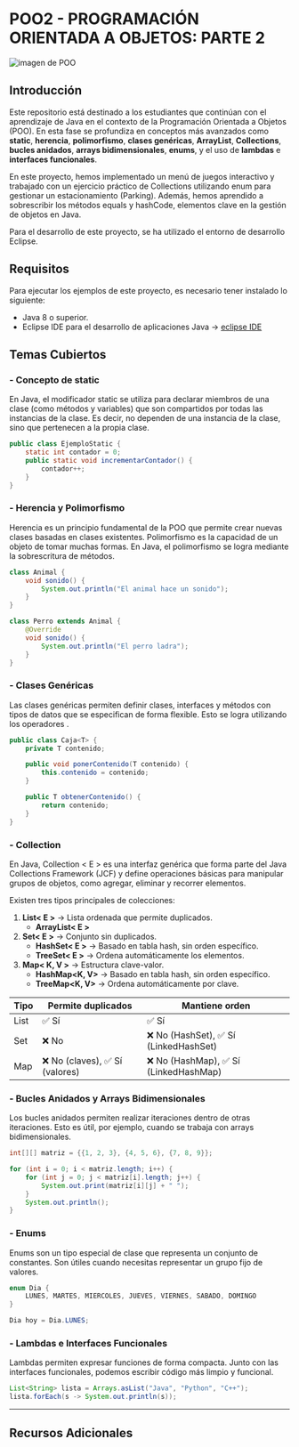 # POO2 - PROGRAMACIÓN ORIENTADA A OBJETOS: PARTE 2

![imagen de POO](https://javaprogram101.wordpress.com/wp-content/uploads/2018/05/programacion-orientada-objetos.jpg?w=1200&h=800&crop=1)


## Introducción
Este repositorio está destinado a los estudiantes que continúan con el aprendizaje de Java en el contexto de la Programación Orientada a Objetos (POO). En esta fase se profundiza en conceptos más avanzados como **static**, **herencia**, **polimorfismo**, **clases genéricas**, **ArrayList**, **Collections**, **bucles anidados**, **arrays bidimensionales**, **enums**, y el uso de **lambdas** e **interfaces funcionales**.

En este proyecto, hemos implementado un menú de juegos interactivo y trabajado con un ejercicio práctico de Collections utilizando enum para gestionar un estacionamiento (Parking). Además, hemos aprendido a sobrescribir los métodos equals y hashCode, elementos clave en la gestión de objetos en Java.

Para el desarrollo de este proyecto, se ha utilizado el entorno de desarrollo Eclipse.

## Requisitos
Para ejecutar los ejemplos de este proyecto, es necesario tener instalado lo siguiente:

- Java 8 o superior.
- Eclipse IDE para el desarrollo de aplicaciones Java → [eclipse IDE](https://www.eclipse.org/downloads/)


## Temas Cubiertos

### - Concepto de static

En Java, el modificador static se utiliza para declarar miembros de una clase (como métodos y variables) que son compartidos por todas las instancias de la clase. Es decir, no dependen de una instancia de la clase, sino que pertenecen a la propia clase.

```java
public class EjemploStatic {
    static int contador = 0;
    public static void incrementarContador() {
        contador++;
    }
}
```

### - Herencia y Polimorfismo

Herencia es un principio fundamental de la POO que permite crear nuevas clases basadas en clases existentes. Polimorfismo es la capacidad de un objeto de tomar muchas formas. En Java, el polimorfismo se logra mediante la sobrescritura de métodos.

```java
class Animal {
    void sonido() {
        System.out.println("El animal hace un sonido");
    }
}

class Perro extends Animal {
    @Override
    void sonido() {
        System.out.println("El perro ladra");
    }
}
```

### - Clases Genéricas
Las clases genéricas permiten definir clases, interfaces y métodos con tipos de datos que se especifican de forma flexible. Esto se logra utilizando los operadores <T>.

```java
public class Caja<T> {
    private T contenido;

    public void ponerContenido(T contenido) {
        this.contenido = contenido;
    }

    public T obtenerContenido() {
        return contenido;
    }
}
```

### - Collection

En Java, Collection < E > es una interfaz genérica que forma parte del Java Collections Framework (JCF) y define operaciones básicas para manipular grupos de objetos, como agregar, eliminar y recorrer elementos.

Existen tres tipos principales de colecciones:

1. **List< E >** → Lista ordenada que permite duplicados.
    * **ArrayList< E >**
2. **Set< E >** → Conjunto sin duplicados.
    * **HashSet< E >** → Basado en tabla hash, sin orden específico.
    * **TreeSet< E >** → Ordena automáticamente los elementos.
3. **Map< K, V >** → Estructura clave-valor.
    * **HashMap<K, V>** → Basado en tabla hash, sin orden específico.
    * **TreeMap<K, V>** → Ordena automáticamente por clave.


| Tipo   | Permite duplicados | Mantiene orden |
|--------|--------------------|----------------|
| List   | ✅ Sí              |✅ Sí          |
| Set    | ❌ No              | ❌ No (HashSet), ✅ Sí (LinkedHashSet)  |    
| Map    | ❌ No (claves), ✅ Sí (valores)    |  ❌ No (HashMap), ✅ Sí (LinkedHashMap)         |


### - Bucles Anidados y Arrays Bidimensionales
Los bucles anidados permiten realizar iteraciones dentro de otras iteraciones. Esto es útil, por ejemplo, cuando se trabaja con arrays bidimensionales.

```java
int[][] matriz = {{1, 2, 3}, {4, 5, 6}, {7, 8, 9}};

for (int i = 0; i < matriz.length; i++) {
    for (int j = 0; j < matriz[i].length; j++) {
        System.out.print(matriz[i][j] + " ");
    }
    System.out.println();
}
```

### - Enums
Enums son un tipo especial de clase que representa un conjunto de constantes. Son útiles cuando necesitas representar un grupo fijo de valores.

```java 
enum Dia {
    LUNES, MARTES, MIERCOLES, JUEVES, VIERNES, SABADO, DOMINGO
}

Dia hoy = Dia.LUNES;
``` 

### - Lambdas e Interfaces Funcionales
Lambdas permiten expresar funciones de forma compacta. Junto con las interfaces funcionales, podemos escribir código más limpio y funcional.

```java 
List<String> lista = Arrays.asList("Java", "Python", "C++");
lista.forEach(s -> System.out.println(s));
``` 

*** 
## Recursos Adicionales


